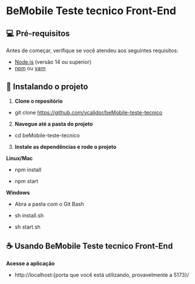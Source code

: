 # BeMobile Teste tecnico Front-End

## 💻 Pré-requisitos

Antes de começar, verifique se você atendeu aos seguintes requisitos:

- [Node.js](https://nodejs.org/) (versão 14 ou superior)
- [npm](https://www.npmjs.com/) ou [yarn](https://yarnpkg.com/)

## 🚀 Instalando o projeto

1. **Clone o repositório**

- git clone https://github.com/vcalidor/beMobile-teste-tecnico

2. **Navegue até a pasta do projeto**

- cd beMobile-teste-tecnico

3. **Instale as dependências e rode o projeto**

**Linux/Mac**

- npm install

- npm start
  
**Windows**

- Abra a pasta com o Git Bash

- sh install.sh

- sh start.sh

## ☕ Usando BeMobile Teste tecnico Front-End

**Acesse a aplicação**

- http://localhost:{porta que você está utilizando, provavelmente a 5173}/
